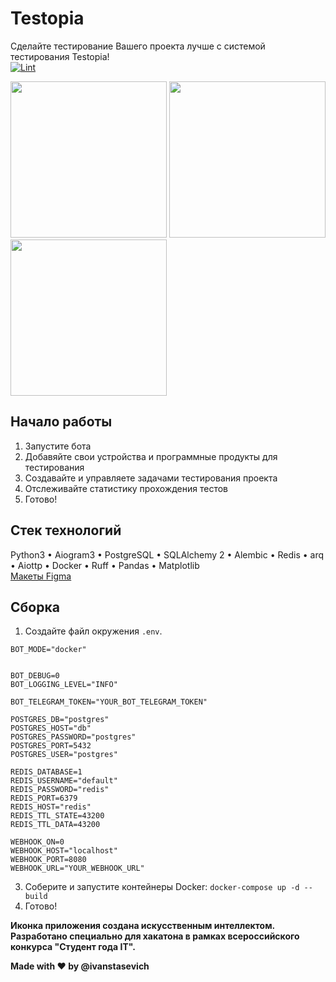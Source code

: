 # Testopia

Сделайте тестирование Вашего проекта лучше с системой тестирования Testopia!  
[![Lint](https://github.com/everysoftware/testopia/actions/workflows/ci.yml/badge.svg)](https://github.com/everysoftware/testopia/actions/workflows/ci.yml)

<img src="https://github.com/everysoftware/testopia/assets/22497421/88a12221-714e-460c-bf6f-55c66869143e" width="250" />  
<img src="https://github.com/everysoftware/testopia/assets/22497421/3daca09d-3510-424d-98e9-7651044218d7" width="250" />  
<img src="https://github.com/everysoftware/testopia/assets/22497421/e880ca4c-c755-4fe1-9518-7816b1a8cac0" width="250" />  

## Начало работы
1. Запустите бота
2. Добавяйте свои устройства и программные продукты для тестирования
3. Создавайте и управляете задачами тестирования проекта
4. Отслеживайте статистику прохождения тестов
5. Готово!

## Стек технологий

Python3 • Aiogram3 • PostgreSQL • SQLAlchemy 2 • Alembic • Redis • arq • Aiottp • Docker • Ruff • Pandas • Matplotlib  
[Макеты Figma](https://www.figma.com/file/iJ7SMg6DCuCaDhNlieh3kd/Untitled?type=design&node-id=0-1&mode=design)

## Сборка

1. Создайте файл окружения ```.env```.
```
BOT_MODE="docker"


BOT_DEBUG=0
BOT_LOGGING_LEVEL="INFO"

BOT_TELEGRAM_TOKEN="YOUR_BOT_TELEGRAM_TOKEN"

POSTGRES_DB="postgres"
POSTGRES_HOST="db"
POSTGRES_PASSWORD="postgres"
POSTGRES_PORT=5432
POSTGRES_USER="postgres"

REDIS_DATABASE=1
REDIS_USERNAME="default"
REDIS_PASSWORD="redis"
REDIS_PORT=6379
REDIS_HOST="redis"
REDIS_TTL_STATE=43200
REDIS_TTL_DATA=43200

WEBHOOK_ON=0
WEBHOOK_HOST="localhost"
WEBHOOK_PORT=8080
WEBHOOK_URL="YOUR_WEBHOOK_URL"
   ```
3. Соберите и запустите контейнеры Docker: ```docker-compose up -d --build```
4. Готово!

**Иконка приложения создана искусственным интеллектом.**  
**Разработано специально для хакатона в рамках всероссийского конкурса "Студент года IT".** 

**Made with ❤️ by @ivanstasevich**
